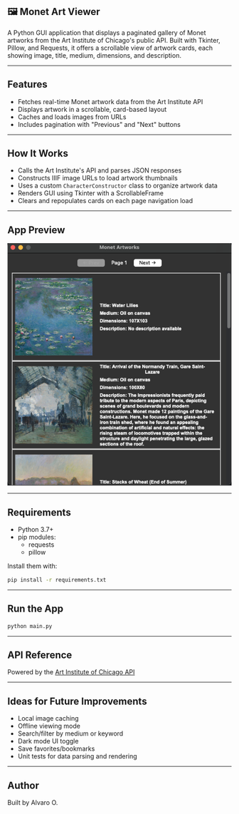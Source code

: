 ## 🖼️ Monet Art Viewer

A Python GUI application that displays a paginated gallery of Monet artworks from the Art Institute of Chicago's public API. Built with Tkinter, Pillow, and Requests, it offers a scrollable view of artwork cards, each showing image, title, medium, dimensions, and description.

---

## Features

-   Fetches real-time Monet artwork data from the Art Institute API
-   Displays artwork in a scrollable, card-based layout
-   Caches and loads images from URLs
-   Includes pagination with "Previous" and "Next" buttons

---

## How It Works

-   Calls the Art Institute's API and parses JSON responses
-   Constructs IIIF image URLs to load artwork thumbnails
-   Uses a custom `CharacterConstructor` class to organize artwork data
-   Renders GUI using Tkinter with a ScrollableFrame
-   Clears and repopulates cards on each page navigation load

---

## App Preview

![Monet Artwork Viewer Screenshot](staticImages/monet-preview.png)

---

## Requirements

-   Python 3.7+
-   pip modules:
    -   requests
    -   pillow

Install them with:

```bash
pip install -r requirements.txt
```

---

## Run the App

```bash
python main.py
```

---

## API Reference

Powered by the [Art Institute of Chicago API](https://api.artic.edu/docs/)

---

## Ideas for Future Improvements

-   Local image caching
-   Offline viewing mode
-   Search/filter by medium or keyword
-   Dark mode UI toggle
-   Save favorites/bookmarks
-   Unit tests for data parsing and rendering

---

## Author

Built by Alvaro O.
